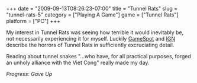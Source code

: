 +++
date = "2009-09-13T08:26:23-07:00"
title = "Tunnel Rats"
slug = "tunnel-rats-5"
category = ["Playing A Game"]
game = ["Tunnel Rats"]
platform = ["PC"]
+++

My interest in Tunnel Rats was seeing how terrible it would inevitably be, not necessarily experiencing it for myself.  Luckily <a href="http://www.gamespot.com/pc/action/tunnelrats/review.html">GameSpot</a> and <a href="http://pc.ign.com/articles/986/986117p1.html">IGN</a> describe the horrors of Tunnel Rats in sufficiently excruciating detail.

Reading about tunnel snakes "...who have, for all practical purposes, forged an unholy alliance with the Viet Cong" really made my day.

<i>Progress: Gave Up</i>